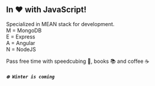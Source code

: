 ## In ❤️ with JavaScript!

Specialized in MEAN stack for development. <br>
M = MongoDB <br>
E = Express <br>
A = Angular <br>
N = NodeJS <br>

Pass free time with speedcubing 🧊, books 📚 and coffee ☕

##### `❄️ Winter is coming`
